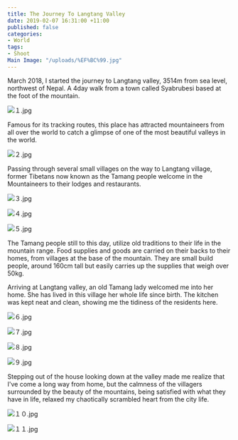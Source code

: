 ```yaml
---
title: The Journey To Langtang Valley
date: 2019-02-07 16:31:00 +11:00
published: false
categories:
- World
tags:
- Shoot
Main Image: "/uploads/%EF%BC%99.jpg"
---
```


March 2018, I started the journey to Langtang valley, 3514m from sea level, northwest of Nepal. A 4day walk from a town called Syabrubesi based at the foot of the mountain.

![１.jpg](/uploads/%EF%BC%91.jpg)

Famous for its tracking routes, this place has attracted mountaineers from all over the world to catch a glimpse of one of the most beautiful valleys in the world.

![２.jpg](/uploads/%EF%BC%92.jpg)

Passing through several small villages on the way to Langtang village, former Tibetans now known as the Tamang people welcome in the Mountaineers to their lodges and restaurants.

![３.jpg](/uploads/%EF%BC%93.jpg)

![４.jpg](/uploads/%EF%BC%94.jpg)

![５.jpg](/uploads/%EF%BC%95.jpg)

The Tamang people still to this day, utilize old traditions to their life in the mountain range. Food supplies and goods are carried on their backs to their homes, from villages at the base of the mountain. They are small build people, around 160cm tall but easily carries up the supplies that weigh over 50kg.
 
Arriving at Langtang valley, an old Tamang lady welcomed me into her home. She has lived in this village her whole life since birth. The kitchen was kept neat and clean, showing me the tidiness of the residents here.

![６.jpg](/uploads/%EF%BC%96.jpg)

![７.jpg](/uploads/%EF%BC%97.jpg)

![８.jpg](/uploads/%EF%BC%98.jpg)

![９.jpg](/uploads/%EF%BC%99.jpg)

Stepping out of the house looking down at the valley made me realize that I've come a long way from home, but the calmness of the villagers surrounded by the beauty of the mountains, being satisfied with what they have in life, relaxed my chaotically scrambled heart from the city life.

![１０.jpg](/uploads/%EF%BC%91%EF%BC%90.jpg)

![１１.jpg](/uploads/%EF%BC%91%EF%BC%91.jpg)